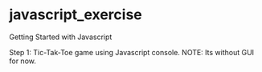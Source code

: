 # javascript_exercise
Getting Started with Javascript

Step 1: Tic-Tak-Toe game using Javascript console. NOTE: Its without GUI for now.